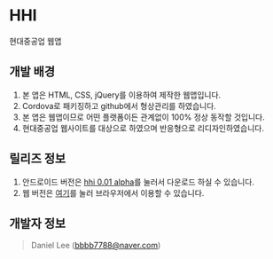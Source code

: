 # HHI
현대중공업 웹앱

## 개발 배경
1. 본 앱은 HTML, CSS, jQuery를 이용하여 제작한 웹앱입니다.
2. Cordova로 패키징하고 github에서 형상관리를 하였습니다.
3. 본 앱은 웹앱이므로 어떤 플랫폼이든 관계없이 100% 정상 동작할 것입니다.
4. 현대중공업 웹사이트를 대상으로 하였으며 반응형으로 리디자인하였습니다.

## 릴리즈 정보
1. 안드로이드 버전은 [hhi 0.01 alpha](https://github.com/Unlimited000/HHI/raw/master/hhi.apk)를 눌러서 다운로드 하실 수 있습니다.
2. 웹 버전은 [여기](http://bbbb7788.dothome.co.kr/hhi)를 눌러 브라우저에서 이용할 수 있습니다.

## 개발자 정보
> Daniel Lee ([bbbb7788@naver.com](mailto:bbbb7788@naver.com))
